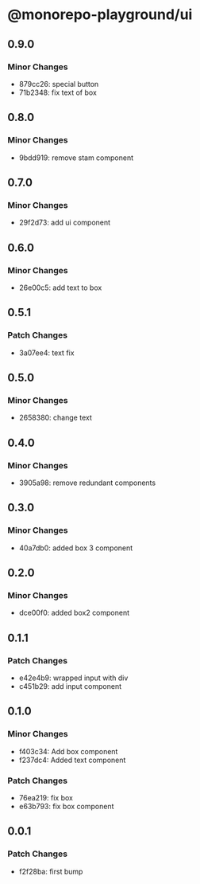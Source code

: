 # @monorepo-playground/ui

## 0.9.0

### Minor Changes

- 879cc26: special button
- 71b2348: fix text of box

## 0.8.0

### Minor Changes

- 9bdd919: remove stam component

## 0.7.0

### Minor Changes

- 29f2d73: add ui component

## 0.6.0

### Minor Changes

- 26e00c5: add text to box

## 0.5.1

### Patch Changes

- 3a07ee4: text fix

## 0.5.0

### Minor Changes

- 2658380: change text

## 0.4.0

### Minor Changes

- 3905a98: remove redundant components

## 0.3.0

### Minor Changes

- 40a7db0: added box 3 component

## 0.2.0

### Minor Changes

- dce00f0: added box2 component

## 0.1.1

### Patch Changes

- e42e4b9: wrapped input with div
- c451b29: add input component

## 0.1.0

### Minor Changes

- f403c34: Add box component
- f237dc4: Added text component

### Patch Changes

- 76ea219: fix box
- e63b793: fix box component

## 0.0.1

### Patch Changes

- f2f28ba: first bump
